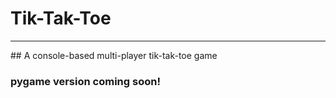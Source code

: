 # Tik-Tak-Toe
<hr>
## A console-based multi-player tik-tak-toe game

### pygame version coming soon!
